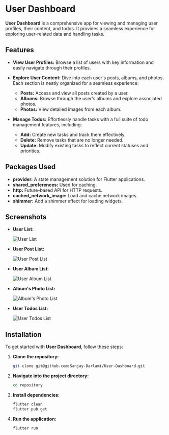 # User Dashboard

**User Dashboard** is a comprehensive app for viewing and managing user profiles, their content, and todos. It provides a seamless experience for exploring user-related data and handling tasks.

## Features

- **View User Profiles:** Browse a list of users with key information and easily navigate through their profiles.
  
- **Explore User Content:** Dive into each user's posts, albums, and photos. Each section is neatly organized for a seamless experience:
  - **Posts:** Access and view all posts created by a user.
  - **Albums:** Browse through the user's albums and explore associated photos.
  - **Photos:** View detailed images from each album.
  
- **Manage Todos:** Effortlessly handle tasks with a full suite of todo management features, including:
  - **Add:** Create new tasks and track them effectively.
  - **Delete:** Remove tasks that are no longer needed.
  - **Update:** Modify existing tasks to reflect current statuses and priorities.

## Packages Used

- **provider:** A state management solution for Flutter applications.
- **shared_preferences:** Used for caching.
- **http:** Future-based API for HTTP requests.
- **cached_network_image:** Load and cache network images.
- **shimmer:** Add a shimmer effect for loading widgets.

## Screenshots

- **User List:**
  
  ![User List](lib/screenshots/user_list.jpg)

- **User Post List:**
  
  ![User Post List](lib/screenshots/user_posts_list.jpg)

- **User Album List:**
  
  ![User Album List](lib/screenshots/user_albums_list.jpg)

- **Album's Photo List:**
  
  ![Album's Photo List](lib/screenshots/album_photo_list.jpg)

- **User Todos List:**
  
  ![User Todos List](lib/screenshots/user_todos_list.jpg)

## Installation

To get started with **User Dashboard**, follow these steps:

1. **Clone the repository:**

    ```bash
    git clone git@github.com:Sanjay-Darlami/User-Dashboard.git
    ```

2. **Navigate into the project directory:**

    ```bash
    cd repository
    ```

3. **Install dependencies:**

    ```bash
    flutter clean
    flutter pub get
    ```

4. **Run the application:**

    ```bash
    flutter run
    ```

